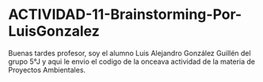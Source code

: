 # ACTIVIDAD-11-Brainstorming-Por-LuisGonzalez
Buenas tardes profesor, soy el alumno Luis Alejandro González Guillén del grupo 5°J y aqui le envio el codigo de la onceava actividad de la materia de Proyectos Ambientales.
